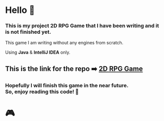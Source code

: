 # Hello 👋
### This is my project <strong>2D RPG Game</strong> that I have been writing and it is not finished yet.

<p>This game I am writing without any engines from scratch.</p>
<p>Using <strong>Java</strong> & <strong>IntelliJ IDEA</strong> only.</p> 

This is the link for the repo ➡️ [2D RPG Game](https://github.com/Runador/Game2d/tree/main)
---

### Hopefully I will finish this game in the near future. <br> So, enjoy reading this code! 📖

# 🎮
